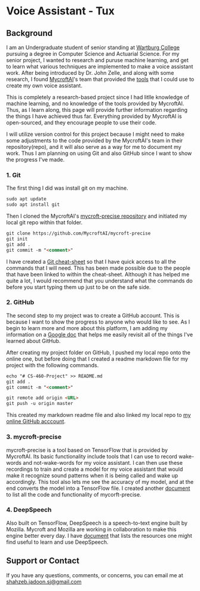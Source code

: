 # Voice Assistant - Tux

## Background

I am an Undergraduate student of senior standing at [Wartburg College](https://www.wartburg.edu/) pursuing a degree in Computer Science and Actuarial Science. For my senior project, I wanted to research and puruse machine learning, and get to learn what various techniques are implemented to make a voice assistant work. After being introduced by Dr. John Zelle, and along with some research, I found [MycroftAI](https://mycroft.ai/)'s team that provided the [tools](https://github.com/MycroftAI) that I could use to create my own voice assistant. 

This is completely a research-based project since I had litlle knowledge of machine learning, and no knowledge of the tools provided by MycroftAI. Thus, as I learn along, this page will provide further information regarding the things I have achieved thus far. Everything provided by MycroftAI is open-sourced, and they encourage people to use their code. 

I will utilize version control for this project because I might need to make some adjustments to the code provided by the MycroftAI's team in their repository(repo), and it will also serve as a way for me to document my work. Thus I am planning on using Git and also GitHub since I want to show the progress I've made.

### 1. Git

The first thing I did was install git on my machine. 

```markdown
sudo apt update
sudo apt install git
```

Then I cloned the MycroftAI's [mycroft-precise repository](https://github.com/MycroftAI/mycroft-precise) and initiated my local git repo within that folder.

```markdown
git clone https://github.com/MycroftAI/mycroft-precise
git init
git add .
git commit -m "<comment>"
```

I have created a [Git cheat-sheet](https://docs.google.com/document/d/1N3ToWxiGmmR6QWdNF1TplYEpfsYLyMqc2AeIdb_Q4dg/edit?usp=sharing) so that I have quick access to all the commands that I will need. This has been made possible due to the people that have been linked to within the cheat-sheet. Although it has helped me quite a lot, I would recommend that you understand what the commands do before you start typing them up just to be on the safe side.

### 2. GitHub

The second step to my project was to create a GitHub account. This is because I want to show the progress to anyone who would like to see. As I begin to learn more and more about this platform, I am adding my information on a [Google doc](https://docs.google.com/document/d/1N3ToWxiGmmR6QWdNF1TplYEpfsYLyMqc2AeIdb_Q4dg/edit?usp=sharing) that helps me easily revisit all of the things I've learned about GitHub.

After creating my project folder on GitHub, I pushed my local repo onto the online one, but before doing that I created a readme markdown file for my project with the following commands.

```markdown
echo "# CS-460-Project" >> README.md
git add .
git commit -m "<comment>"

git remote add origin <URL>
git push -u origin master
```

This created my markdown readme file and also linked my local repo to [my online GitHub acccount](https://github.com/shahzeb-jadoon/CS-460-Project).

### 3. mycroft-precise

mycroft-precise is a tool based on TensorFlow that is provided by MycroftAI. Its basic functionality include tools that I can use to record wake-words and not-wake-words for my voice assistant. I can then use these recordings to train and create a model for my voice assistant that would make it recognize sound patterns when it is being called and wake up accordingly. This tool also lets me see the accuracy of my model, and at the end converts the model into a TensorFlow file. I created another [document](https://docs.google.com/document/d/17hs_4hXubngRJfpbfTIIGhwK1Zd5zbFIQTUSP3wU8Us/edit?usp=sharing) to list all the code and functionality of mycorft-precise.


### 4. DeepSpeech

Also built on TensorFlow, DeepSpeech is a speech-to-text engine built by Mozilla. Mycroft and Mozilla are working in collaboration to make this engine better every day. I have [document](https://docs.google.com/document/d/1fbVyQC9dOY7ez9vVJb386isMwrKn9MkPNhKklMvT9gs/edit?usp=sharing) that lists the resources one might find useful to learn and use DeepSpeech. 


## Support or Contact

If you have any questions, comments, or concerns, you can email me at shahzeb.jadoon.sj@gmail.com

